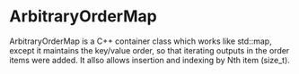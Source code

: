 # ArbitraryOrderMap
ArbitraryOrderMap is a C++ container class which works like std::map, except it maintains the key/value order, so that iterating outputs in the order items were added. It allso allows insertion and indexing by Nth item (size_t).
